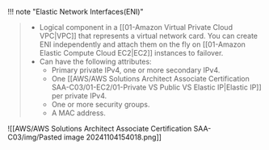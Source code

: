 
!!! note "Elastic Network Interfaces(ENI)"
> - Logical component in a [[01-Amazon Virtual Private Cloud VPC|VPC]] that represents a virtual network card. You can create ENI independently and attach them on the fly on [[01-Amazon Elastic Compute Cloud EC2|EC2]] instances to failover.
> - Can have the following attributes:
> 	- Primary private IPv4, one or more secondary IPv4.
> 	- One [[AWS/AWS Solutions Architect Associate Certification SAA-C03/01-EC2/01-Private VS Public VS Elastic IP|Elastic IP]] per private IPv4.
> 	- One or more security groups.
> 	- A MAC address.

![[AWS/AWS Solutions Architect Associate Certification SAA-C03/img/Pasted image 20241104154018.png]]